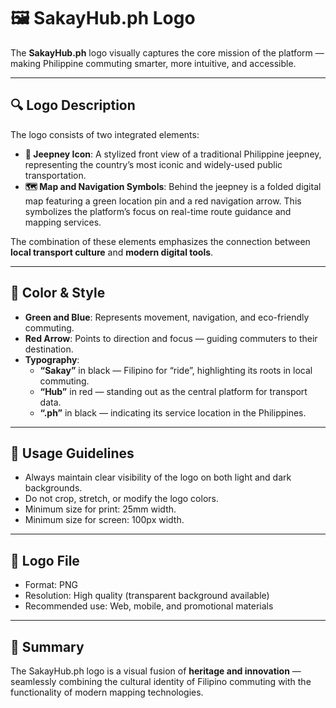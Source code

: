 
# 🖼️ SakayHub.ph Logo

The **SakayHub.ph** logo visually captures the core mission of the platform — making Philippine commuting smarter, more intuitive, and accessible.

---

## 🔍 Logo Description

The logo consists of two integrated elements:

- **🚌 Jeepney Icon**: A stylized front view of a traditional Philippine jeepney, representing the country’s most iconic and widely-used public transportation.
- **🗺️ Map and Navigation Symbols**: Behind the jeepney is a folded digital map featuring a green location pin and a red navigation arrow. This symbolizes the platform’s focus on real-time route guidance and mapping services.

The combination of these elements emphasizes the connection between **local transport culture** and **modern digital tools**.

---

## 🎨 Color & Style

- **Green and Blue**: Represents movement, navigation, and eco-friendly commuting.
- **Red Arrow**: Points to direction and focus — guiding commuters to their destination.
- **Typography**:
  - **“Sakay”** in black — Filipino for “ride”, highlighting its roots in local commuting.
  - **“Hub”** in red — standing out as the central platform for transport data.
  - **“.ph”** in black — indicating its service location in the Philippines.

---

## 🧾 Usage Guidelines

- Always maintain clear visibility of the logo on both light and dark backgrounds.
- Do not crop, stretch, or modify the logo colors.
- Minimum size for print: 25mm width.
- Minimum size for screen: 100px width.

---

## 📁 Logo File

- Format: PNG
- Resolution: High quality (transparent background available)
- Recommended use: Web, mobile, and promotional materials

---

## 📌 Summary

The SakayHub.ph logo is a visual fusion of **heritage and innovation** — seamlessly combining the cultural identity of Filipino commuting with the functionality of modern mapping technologies.
